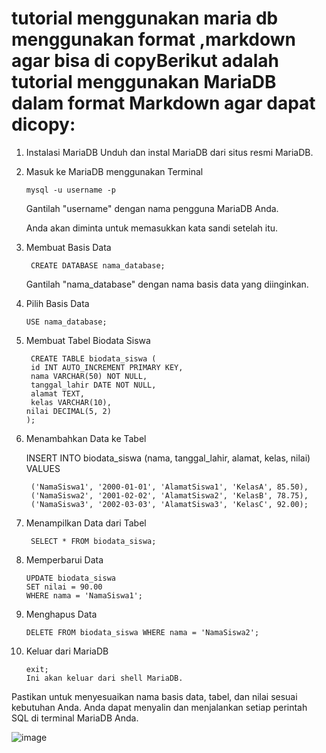 # tutorial menggunakan maria db menggunakan format ,markdown agar bisa di copyBerikut adalah tutorial menggunakan MariaDB dalam format Markdown agar dapat dicopy:

1. Instalasi MariaDB
    Unduh dan instal MariaDB dari situs resmi MariaDB.
2. Masuk ke MariaDB menggunakan Terminal
   
       mysql -u username -p
   Gantilah "username" dengan nama pengguna MariaDB Anda.
   
   Anda akan diminta untuk memasukkan kata sandi setelah itu.
4. Membuat Basis Data
   
        CREATE DATABASE nama_database;
   
   Gantilah "nama_database" dengan nama basis data yang diinginkan.
   
6. Pilih Basis Data
   
       USE nama_database;
   
8. Membuat Tabel Biodata Siswa
   
        CREATE TABLE biodata_siswa (
        id INT AUTO_INCREMENT PRIMARY KEY,
        nama VARCHAR(50) NOT NULL,
        tanggal_lahir DATE NOT NULL,
        alamat TEXT,
        kelas VARCHAR(10),
       nilai DECIMAL(5, 2)
       );
10. Menambahkan Data ke Tabel
    
    INSERT INTO biodata_siswa (nama, tanggal_lahir, alamat, kelas, nilai)
    VALUES
    
         ('NamaSiswa1', '2000-01-01', 'AlamatSiswa1', 'KelasA', 85.50),
         ('NamaSiswa2', '2001-02-02', 'AlamatSiswa2', 'KelasB', 78.75),
         ('NamaSiswa3', '2002-03-03', 'AlamatSiswa3', 'KelasC', 92.00);
12. Menampilkan Data dari Tabel
    
    
         SELECT * FROM biodata_siswa;
    
14. Memperbarui Data
    
        UPDATE biodata_siswa
        SET nilai = 90.00
        WHERE nama = 'NamaSiswa1';
    
16. Menghapus Data
    
        DELETE FROM biodata_siswa WHERE nama = 'NamaSiswa2';
    
18. Keluar dari MariaDB
    
        exit;
        Ini akan keluar dari shell MariaDB.


   Pastikan untuk menyesuaikan nama basis data, tabel, dan nilai sesuai kebutuhan Anda. Anda dapat menyalin dan menjalankan setiap perintah SQL di terminal MariaDB Anda.

   

   ![image](https://github.com/smk4hebat/ahrull/assets/156273663/8e712b2f-dbb4-4c7e-8103-57a66925e80a)







